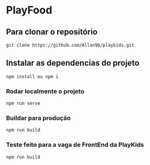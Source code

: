 # PlayFood
## Para clonar o repositório
```
git clone https://github.com/Allan96/playkids.git
```
## Instalar as dependencias do projeto
```
npm install ou npm i
```

### Rodar localmente o projeto
```
npm run serve
```

### Buildar para produção
```
npm run build
```

### Teste feito para a vaga de FrontEnd da PlayKids
```
npm run build
```


